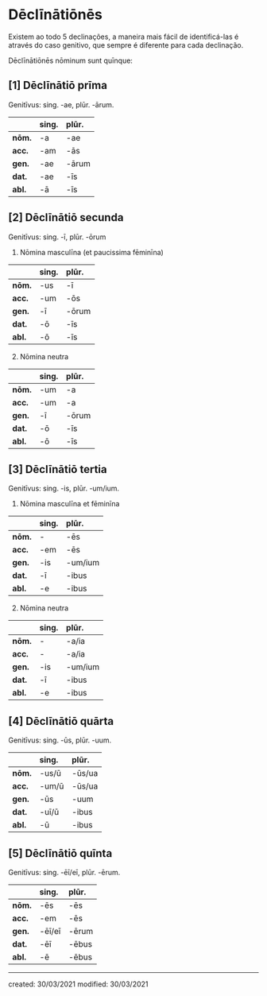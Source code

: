 # Dēclīnātiōnēs
Existem ao todo 5 declinações, a maneira mais fácil de identificá-las é através do caso genitivo, que sempre é diferente para cada declinação.

Dēclīnātiōnēs nōminum sunt quīnque:

## [1] Dēclīnātiō **prīma**
Genitīvus: sing. -ae, plūr. -ārum.

|          | sing. | plūr. |
|:---------|:------|:------|
| **nōm.** |  -a   |  -ae  |
| **acc.** |  -am  |  -ās  |
| **gen.** |  -ae  | -ārum |
| **dat.** |  -ae  |  -īs  |
| **abl.** |  -ā   |  -īs  |

## [2] Dēclīnātiō **secunda**
Genitīvus: sing. -ī, plūr. -ōrum

1. Nōmina masculīna (et paucissima fēminīna)

|          | sing. | plūr. |
|:---------|:------|:------|
| **nōm.** |  -us  |  -ī   |
| **acc.** |  -um  |  -ōs  |
| **gen.** |  -ī   | -ōrum |
| **dat.** |  -ō   |  -īs  |
| **abl.** |  -ō   |  -īs  |


2. Nōmina neutra

|          | sing. | plūr. |
|:-------- |:------|:------|
| **nōm.** | -um   | -a    |
| **acc.** | -um   | -a    |
| **gen.** | -ī    | -ōrum |
| **dat.** | -ō    | -īs   |
| **abl.** | -ō    | -īs   |

## [3] Dēclīnātiō **tertia**
Genitīvus: sing. -is, plūr. -um/ium.

1. Nōmina masculīna et fēminīna

|          | sing. | plūr.   |
|:---------|:------|:--------|
| **nōm.** | -     | -ēs     |
| **acc.** | -em   | -ēs     |
| **gen.** | -is   | -um/ium |
| **dat.** | -ī    | -ibus   |
| **abl.** | -e    | -ibus   |


2. Nōmina neutra

|          | sing. | plūr.   |
|:---------|:------|:--------|
| **nōm.** | -     | -a/ia   |
| **acc.** | -     | -a/ia   |
| **gen.** | -is   | -um/ium |
| **dat.** | -ī    | -ibus   |
| **abl.** | -e    | -ibus   |



## [4] Dēclīnātiō **quārta**
Genitīvus: sing. -ūs, plūr. -uum.

|          | sing. | plūr.   |
|:---------|:------|:--------|
| **nōm.** | -us/ū | -ūs/ua  |
| **acc.** | -um/ū | -ūs/ua  |
| **gen.** | -ūs   | -uum    |
| **dat.** | -uī/ū | -ibus   |
| **abl.** | -ū    | -ibus   |

## [5] Dēclīnātiō **quīnta**
Genitīvus: sing. -ēī/eī, plūr. -ērum.

|          | sing. | plūr.   |
|:---------|:------|:--------|
| **nōm.** | -ēs   | -ēs     |
| **acc.** | -em   | -ēs     |
| **gen.** | -ēī/eī| -ērum   |
| **dat.** | -ēī   | -ēbus   |
| **abl.** | -ē    | -ēbus   |

---

created: 30/03/2021
modified: 30/03/2021
